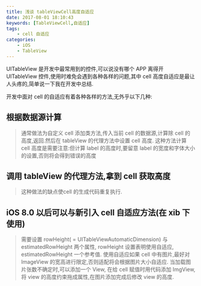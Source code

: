 ```yaml
---
title: 浅谈 tableViewCell高度自适应
date: 2017-08-01 18:10:43
keywords: [TableViewCell,自适应]
tags:
    - cell 自适应
categories:
    - iOS
    - TableView
---
```

 UITableView 是开发中最常用到的控件,可以说没有哪个 APP 离得开 UITableView 控件,使用时难免会遇到各种各样的问题,其中 cell 高度自适应是最让人头疼的,简单说一下我在开发中总结.
<!-- more -->
开发中面对 cell 的自适应有着各种各样的方法,无外乎以下几种:

## 根据数据源计算
> 通常做法为自定义 cell 添加类方法,传入当前 cell 的数据源,计算除 cell 的高度,返回.然后在 tableView 的代理方法中设置 cell 高度.
> 这种方法计算 cell 高度是需要注意:但计算 label 的高度时,要留意 label 的宽度和字体大小的设置,否则将会得到错误的高度

## 调用 tableView 的代理方法,拿到 cell 获取高度
> 这种做法的缺点使cell 的生成代码重复执行.

## iOS 8.0 以后可以与新引入 cell 自适应方法(在 xib 下使用)
> 需要设置 rowHeight( = UITableViewAutomaticDimension) 与 estimatedRowHeight 两个属性, rowHeight 设置表明使用自适应, estimatedRowHeight 一个参考值.
> 使用自适应如果 cell 中有图片,最好对 ImageView 的宽高进行限定,否则适配将会根据图片大小自适应.
> 当加载图片张数不确定时,可以添加一个 View, 在给 cell 赋值时用代码添加 ImgView, 将 view 的高度约束拖成属性,在图片添加完成后修改 view 的高度.
